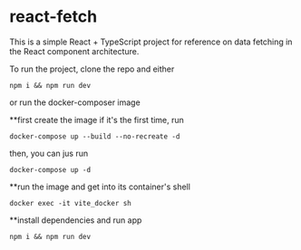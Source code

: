# react-fetch

This is a simple React + TypeScript project for reference on data fetching in the React component architecture.

To run the project, clone the repo and either

`npm i && npm run dev`

or run the docker-composer image

**first create the image
if it's the first time, run

`docker-compose up --build --no-recreate -d`

then, you can jus run

`docker-compose up -d`

**run the image and get into its container's shell

`docker exec -it vite_docker sh`

**install dependencies and run app

`npm i && npm run dev`



